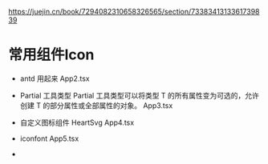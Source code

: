 https://juejin.cn/book/7294082310658326565/section/7338341313361739839

# 常用组件Icon

- antd 用起来
  App2.tsx
- Partial 工具类型
  Partial<T> 工具类型可以将类型 T 的所有属性变为可选的，允许创建 T 的部分属性或全部属性的对象。
  App3.tsx

- 自定义图标组件
  HeartSvg
  App4.tsx
  
- iconfont
  App5.tsx

- 




